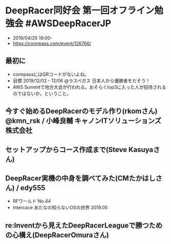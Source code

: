 # DeepRacer同好会 第一回オフライン勉強会 #AWSDeepRacerJP
* 2019/04/25 19:00-
* https://connpass.com/event/126766/


## 最初に
* connpassにはQRコードがないよね。
* 目標 2019/12/02 - 12/06 @ラスベガス 日本人から優勝者をだそう！
* AWS Summitで地方大会が行われる。おそらくtop3に入った人が招待されるのではないか。ということ。


## 今すぐ始めるDeepRacerのモデル作り(rkomさん) @kmn_rsk / 小峰良輔 キャノンITソリューションズ株式会社


## セットアップからコース作成まで(Steve Kasuyaさん)

## DeepRacer実機の中身を調べてみた(CMたかはしさん) / edy555
* RFワールド No.44
* Intercace あたなの知らないOSの世界 2019.05


## re:Inventから見えたDeepRacerLeagueで勝つための心構え(DeepRacerOmuraさん)


